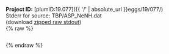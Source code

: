 **Project ID:** [plumID:19.077]({{ '/' | absolute_url }}eggs/19/077/)  
Stderr for source:  TBP/ASP_NeNH.dat   
(download [zipped raw stdout](ASP_NeNH.dat.plumed_master.stdout.txt.zip))  
{% raw %}
<pre>
</pre>
{% endraw %}
